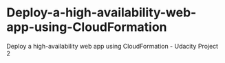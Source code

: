 # Deploy-a-high-availability-web-app-using-CloudFormation
Deploy a high-availability web app using CloudFormation - Udacity Project 2
